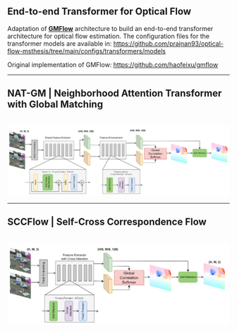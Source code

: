## End-to-end Transformer for Optical Flow

Adaptation of **[GMFlow](https://arxiv.org/abs/2111.13680)** architecture to build an end-to-end transformer architecture for optical flow estimation. The configuration files for the transformer models are available in: https://github.com/prajnan93/optical-flow-msthesis/tree/main/configs/transformers/models

Original implementation of GMFlow: https://github.com/haofeixu/gmflow

____

## NAT-GM | Neighborhood Attention Transformer with Global Matching

<p align="center">
    <br>
    <img src="../../assets/nat_gm.jpg"/>
    <br>
</p>

____

## SCCFlow | Self-Cross Correspondence Flow

<p align="center">
    <br>
    <img src="../../assets/scc_flow.jpg"/>
    <br>
</p>
